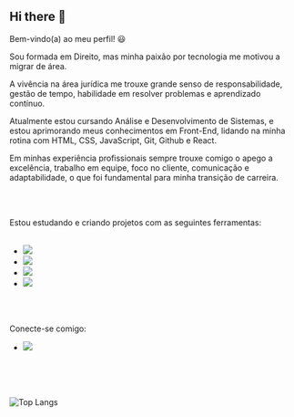 ## Hi there 👋

Bem-vindo(a) ao meu perfil! :smiley:

Sou formada em Direito, mas minha paixão por tecnologia me motivou a migrar de área. 

A vivência na área jurídica me trouxe grande senso de responsabilidade, gestão de tempo, habilidade em resolver problemas e aprendizado contínuo. 

Atualmente estou cursando Análise e Desenvolvimento de Sistemas, e estou aprimorando meus conhecimentos em Front-End, lidando na minha rotina com HTML, CSS, JavaScript, Git, Github e React. 

Em minhas experiência profissionais sempre trouxe comigo o apego a excelência, trabalho em equipe, foco no cliente, comunicação e adaptabilidade, o que foi fundamental para minha transição de carreira. 

<br>
<br>

Estou estudando e criando projetos com as seguintes ferramentas: 
<br>
<br>
- <img src ="https://img.shields.io/badge/HTML5-E34F26?style=for-the-badge&logo=html5&logoColor=white" />
- <img src ="https://img.shields.io/badge/CSS-239120?&style=for-the-badge&logo=css3&logoColor=white" />
- <img src="https://img.shields.io/badge/JavaScript-F7DF1E?style=for-the-badge&logo=javascript&logoColor=black" />
- <img src="https://img.shields.io/badge/React-20232A?style=for-the-badge&logo=react&logoColor=61DAFB" />

<br>
<br>

Conecte-se comigo: 

- <a href="https://linkedin.com/in/líviaps-thompson-/"> <img src = "https://img.shields.io/badge/LinkedIn-0077B5?style=for-the-badge&logo=linkedin&logoColor=white" /> </a>

<br>
<br>
<br>

![Top Langs](https://github-readme-stats.vercel.app/api/top-langs/?username=Liviathompson&layout=compact)
